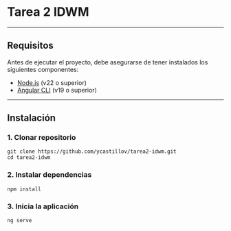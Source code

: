 # Tarea 2 IDWM 
---

## **Requisitos**

Antes de ejecutar el proyecto, debe asegurarse de tener instalados los siguientes componentes:

- [Node.js](https://nodejs.org/en/) (v22 o superior)
- [Angular CLI](https://angular.io/cli) (v19 o superior)

---

## **Instalación**

### 1. **Clonar repositorio**
```
git clone https://github.com/ycastillov/tarea2-idwm.git
cd tarea2-idwm
```

### 2. **Instalar dependencias**

```
npm install
```

### 3. **Inicia la aplicación**
```
ng serve
```